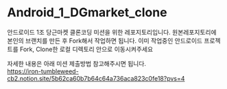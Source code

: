 # Android_1_DGmarket_clone
안드로이드 1조 당근마켓 클론코딩 미션을 위한 레포지토리입니다.
원본레포지토리에 본인의 브랜치를 만든 후 Fork해서 작업하면 됩니다.
이미 작업중인 안드로이드 프로젝트를 Fork, Clone한 로컬 디렉토리 안으로 이동시켜주세요

자세한 내용은 아래 미션 제출방법 참고해주시면 됩니다.  
https://iron-tumbleweed-cb2.notion.site/5b62ca60b7b64c64a736aca823c0fe18?pvs=4
